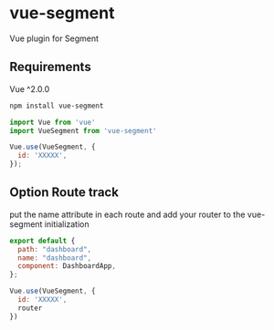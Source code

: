 # vue-segment

Vue plugin for Segment

## Requirements

Vue ^2.0.0

```bash
npm install vue-segment
```

```js
import Vue from 'vue'
import VueSegment from 'vue-segment'

Vue.use(VueSegment, {
  id: 'XXXXX',
});
```

## Option Route track

put the name attribute in each route and add your router to the vue-segment initialization

```js
export default {
  path: "dashboard",
  name: "dashboard",
  component: DashboardApp,
};

Vue.use(VueSegment, {
  id: 'XXXXX',
  router
})
```
